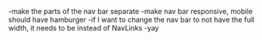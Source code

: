 -make the parts of the nav bar separate
-make nav bar responsive, mobile should have hamburger
-if I want to change the nav bar to not have the full width, it needs to be <MenuItems> instead of NavLinks
-yay
